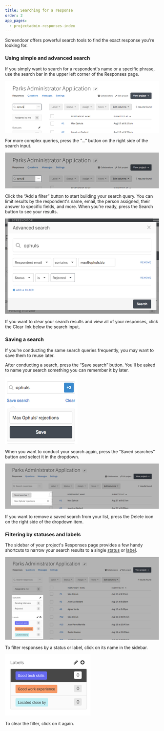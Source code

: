 ```yaml
---
title: Searching for a response
order: 2
app_pages:
  - projectadmin-responses-index
---
```


Screendoor offers powerful search tools to find the exact response you're looking for.

### Using simple and advanced search

If you simply want to search for a respondent's name or a specific phrase, use the search bar in the upper left corner of the Responses page.

![The search bar on the Responses page.](../images/search_responses_1.png)

For more complex queries, press the &ldquo;&hellip;&rdquo; button on the right side of the search input.

![The advanced search button.](../images/search_responses_2.png)

Click the &ldquo;Add a filter&rdquo; button to start building your search query. You can limit results by the respondent's name, email, the person assigned, their answer to specific fields, and more. When you're ready, press the Search button to see your results.

![The advanced search modal.](../images/search_responses_3.png)

If you want to clear your search results and view all of your responses, click the Clear link below the search input.

### Saving a search

If you're conducting the same search queries frequently, you may want to save them to reuse later.

After conducting a search, press the &ldquo;Save search&rdquo; button. You'll be asked to name your search something you can remember it by later.

![The Saved Searches modal.](../images/search_responses_4.png)

When you want to conduct your search again, press the &ldquo;Saved searches&rdquo; button and select it in the dropdown.

![The Saved Searches list.](../images/search_responses_5.png)

If you want to remove a saved search from your list, press the Delete icon on the right side of the dropdown item.

### Filtering by statuses and labels

The sidebar of your project's Responses page provides a few handy shortcuts to narrow your search results to a single [status](/articles/screendoor/responses/using_statuses.html) or [label](/articles/screendoor/responses/using_labels.html).

![Status and label sidebars on the Responses page.](../images/search_responses_6.png)

To filter responses by a status or label, click on its name in the sidebar.

![The Responses page, filtered by a label.](../images/search_responses_7.png)

To clear the filter, click on it again. 
